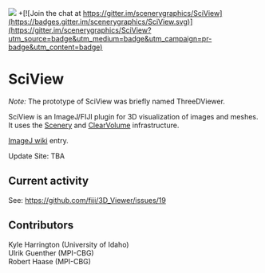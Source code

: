 [![](https://travis-ci.org/scenerygraphics/SciView.svg?branch=master)](https://travis-ci.org/scenerygraphics/SciView)
+[![Join the chat at https://gitter.im/scenerygraphics/SciView](https://badges.gitter.im/scenerygraphics/SciView.svg)](https://gitter.im/scenerygraphics/SciView?utm_source=badge&utm_medium=badge&utm_campaign=pr-badge&utm_content=badge)

# SciView

*Note:* The prototype of SciView was briefly named ThreeDViewer. 

SciView is an ImageJ/FIJI plugin for 3D visualization of images and meshes. It uses the [Scenery](https://github.com/ClearVolume/scenery) and [ClearVolume](http://clearvolume.github.io/) infrastructure. 

[ImageJ wiki](http://wiki.imagej.net/SciView) entry.

Update Site: TBA  

## Current activity

See: https://github.com/fiji/3D_Viewer/issues/19


## Contributors

Kyle Harrington (University of Idaho)  
Ulrik Guenther (MPI-CBG)  
Robert Haase (MPI-CBG)  
